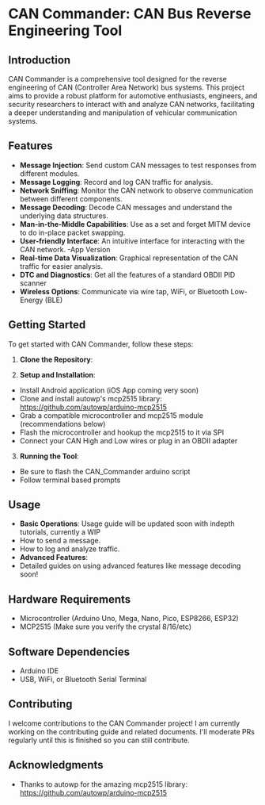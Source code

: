 # CAN Commander: CAN Bus Reverse Engineering Tool

## Introduction
CAN Commander is a comprehensive tool designed for the reverse engineering of CAN (Controller Area Network) bus systems. This project aims to provide a robust platform for automotive enthusiasts, engineers, and security researchers to interact with and analyze CAN networks, facilitating a deeper understanding and manipulation of vehicular communication systems.

## Features
- **Message Injection**: Send custom CAN messages to test responses from different modules.
- **Message Logging**: Record and log CAN traffic for analysis.
- **Network Sniffing**: Monitor the CAN network to observe communication between different components.
- **Message Decoding**: Decode CAN messages and understand the underlying data structures.
- **Man-in-the-Middle Capabilities**: Use as a set and forget MITM device to do in-place packet swapping.
- **User-friendly Interface**: An intuitive interface for interacting with the CAN network. -App Version
- **Real-time Data Visualization**: Graphical representation of the CAN traffic for easier analysis.
- **DTC and Diagnostics**: Get all the features of a standard OBDII PID scanner
- **Wireless Options**: Communicate via wire tap, WiFi, or Bluetooth Low-Energy (BLE)

## Getting Started
To get started with CAN Commander, follow these steps:

1. **Clone the Repository**:

2. **Setup and Installation**:
- Install Android application (iOS App coming very soon)
- Clone and install autowp's mcp2515 library: https://github.com/autowp/arduino-mcp2515
- Grab a compatible microcontroller and mcp2515 module (recommendations below)
- Flash the microcontroller and hookup the mcp2515 to it via SPI
- Connect your CAN High and Low wires or plug in an OBDII adapter

3. **Running the Tool**:
- Be sure to flash the CAN_Commander arduino script
- Follow terminal based prompts

## Usage
- **Basic Operations**: Usage guide will be updated soon with indepth tutorials, currently a WIP
- How to send a message.
- How to log and analyze traffic.
- **Advanced Features**:
- Detailed guides on using advanced features like message decoding soon!

## Hardware Requirements
- Microcontroller (Arduino Uno, Mega, Nano, Pico, ESP8266, ESP32)
- MCP2515 (Make sure you verify the crystal 8/16/etc)

## Software Dependencies
- Arduino IDE
- USB, WiFi, or Bluetooth Serial Terminal

## Contributing
I welcome contributions to the CAN Commander project! I am currently working on the contributing guide and related documents. I'll moderate PRs regularly until this is finished so you can still contribute.

## Acknowledgments
- Thanks to autowp for the amazing mcp2515 library: https://github.com/autowp/arduino-mcp2515
